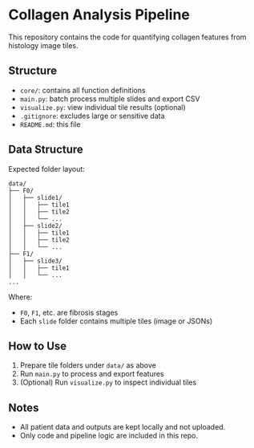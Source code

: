 # Collagen Analysis Pipeline

This repository contains the code for quantifying collagen features from histology image tiles.

## Structure

- `core/`: contains all function definitions
- `main.py`: batch process multiple slides and export CSV
- `visualize.py`: view individual tile results (optional)
- `.gitignore`: excludes large or sensitive data
- `README.md`: this file

## Data Structure

Expected folder layout:

```
data/
├── F0/
│   ├── slide1/
│   │   ├── tile1
│   │   ├── tile2
│   │   └── ...
│   ├── slide2/
│   │   ├── tile1
│   │   ├── tile2
│   │   └── ...
├── F1/
│   ├── slide3/
│   │   ├── tile1
│   │   └── ...
...
```

Where:
- `F0`, `F1`, etc. are fibrosis stages
- Each `slide` folder contains multiple tiles (image or JSONs)

## How to Use

1. Prepare tile folders under `data/` as above
2. Run `main.py` to process and export features
3. (Optional) Run `visualize.py` to inspect individual tiles

## Notes

- All patient data and outputs are kept locally and not uploaded.
- Only code and pipeline logic are included in this repo.
